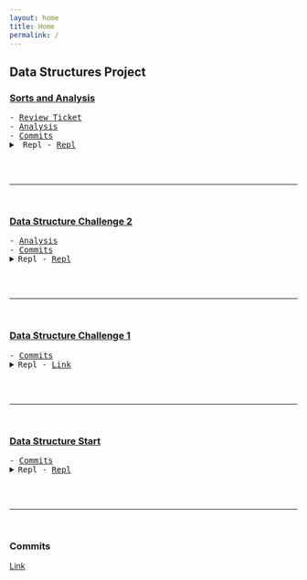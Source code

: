 ```yaml
---
layout: home
title: Home
permalink: /
---
```


## Data Structures Project

### <u>Sorts and Analysis</u>

<pre>
- <a href="https://github.com/armarmgc/group-m/issues/11">Review Ticket</a>
- <a href="/analysis/sorts">Analysis</a>
- <a href="https://github.com/armarmgc/datastruct-proj/commits/master">Commits</a>
<details>
<summary> Repl - <a href="https://replit.com/@armarmgc/datastruct-proj-3">Repl</a></summary>

<iframe class="rounded-corners" frameborder="0" width="100%" height="500px" src="https://replit.com/@armarmgc/datastruct-proj-3?embed=true?lite=true"></iframe>
</details>
</pre>

<br>

---

<br>

### <u>Data Structure Challenge 2</u>

<pre>
- <a href="/analysis/chal2">Analysis</a>
- <a href="https://github.com/armarmgc/datastruct-proj/commits/master">Commits</a>
<details>
<summary>Repl - <a href="https://replit.com/@armarmgc/datastruct-proj-2">Repl</a></summary>

<iframe class="rounded-corners" frameborder="0" width="100%" height="500px" src="https://replit.com/@armarmgc/datastruct-proj-2?embed=true?lite=true"></iframe>
</details>
</pre>


<br>

---

<br>

### <u>Data Structure Challenge 1</u>

<pre>
- <a href="https://github.com/armarmgc/datastruct-proj/commits/master">Commits</a>
<details>
<summary>Repl - <a href="https://replit.com/@armarmgc/datastruct-proj-1">Link</a></summary>

<iframe class="rounded-corners" frameborder="0" width="100%" height="500px" src="https://replit.com/@armarmgc/datastruct-proj-1?embed=true?lite=true"></iframe>
</details>
</pre>


<br>

---

<br>

### <u>Data Structure Start</u>

<pre>
- <a href="https://github.com/armarmgc/datastruct-proj/commits/master">Commits</a>
<details>
<summary>Repl - <a href="https://replit.com/@armarmgc/datastruct-proj">Repl</a></summary>

<iframe class="rounded-corners" frameborder="0" width="100%" height="500px" src="https://replit.com/@armarmgc/datastruct-proj?embed=true?lite=true"></iframe>
</details>
</pre>

<br>

---

<br>

### Commits
[Link](https://github.com/armarmgc/group-m/commits?author=armarmgc)

